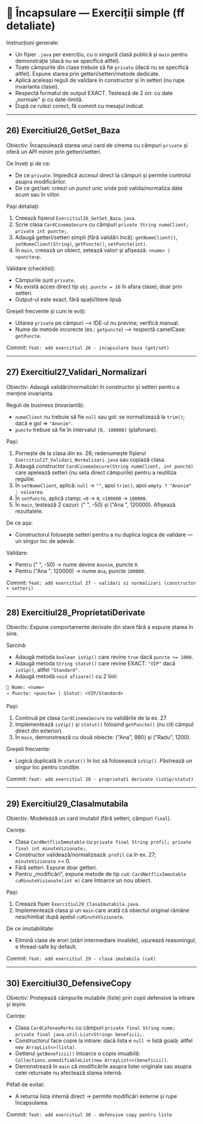 # 🧪 Încapsulare — Exerciții simple (ff detaliate)

Instrucțiuni generale:

- Un fișier `.java` per exercițiu, cu o singură clasă publică și `main` pentru demonstrație (dacă nu se specifică altfel).
- Toate câmpurile din clase trebuie să fie `private` (dacă nu se specifică altfel). Expune starea prin getteri/setteri/metode dedicate.
- Aplică aceleași reguli de validare în constructor și în setteri (nu rupe invarianta clasei).
- Respectă formatul de output EXACT. Testează de 2 ori: cu date „normale” și cu date-limită.
- După ce rulezi corect, fă commit cu mesajul indicat.

---

## 26) Exercitiul26_GetSet_Baza

Obiectiv: Încapsulează starea unui card de cinema cu câmpuri `private` și oferă un API minim prin getteri/setteri.

Ce înveți și de ce:

- De ce `private`: împiedică accesul direct la câmpuri și permite controlul asupra modificărilor.
- De ce get/set: creezi un punct unic unde poți valida/normaliza date acum sau în viitor.

Pași detaliați:

1. Creează fișierul `Exercitiul26_GetSet_Baza.java`.
2. Scrie clasa `CardCinemaSecure` cu câmpuri `private String numeClient; private int puncte;`.
3. Adaugă getteri/setteri simpli (fără validări încă): `getNumeClient()`, `setNumeClient(String)`, `getPuncte()`, `setPuncte(int)`.
4. În `main`, creează un obiect, setează valori și afișează: `<nume> | <puncte>p`.

Validare (checklist):

- Câmpurile sunt `private`.
- Nu există acces direct tip `obj.puncte = 10` în afara clasei; doar prin setteri.
- Output-ul este exact, fără spații/litere lipsă.

Greșeli frecvente și cum le eviți:

- Uitarea `private` pe câmpuri —> IDE-ul nu previne; verifică manual.
- Nume de metode incorecte (ex.: `getpuncte`) —> respectă camelCase: `getPuncte`.

Commit: `feat: add exercitiul 26 - incapsulare baza (get/set)`

---

## 27) Exercitiul27_Validari_Normalizari

Obiectiv: Adaugă validări/normalizări în constructor și setteri pentru a menține invarianta.

Reguli de business (invariantă):

- `numeClient` nu trebuie să fie `null` sau gol: se normalizează la `trim()`; dacă e gol => `"Anonim"`.
- `puncte` trebuie să fie în intervalul `[0, 100000]` (plafonare).

Pași:

1. Pornește de la clasa din ex. 26; redenumește fișierul `Exercitiul27_Validari_Normalizari.java` sau copiază clasa.
2. Adaugă constructor `CardCinemaSecure(String numeClient, int puncte)` care apelează setteri (nu seta direct câmpurile) pentru a reutiliza regulile.
3. În `setNumeClient`, aplică: `null` -> `""`, apoi `trim()`, apoi `empty ? "Anonim" : valoarea`.
4. În `setPuncte`, aplică clamp: `<0` -> `0`, `>100000` -> `100000`.
5. În `main`, testează 2 cazuri: (" ", -50) și ("Ana ", 120000). Afișează rezultatele.

De ce așa:

- Constructorul folosește setteri pentru a nu duplica logica de validare — un singur loc de adevăr.

Validare:

- Pentru (" ", -50) -> nume devine `Anonim`, puncte `0`.
- Pentru ("Ana ", 120000) -> nume `Ana`, puncte `100000`.

Commit: `feat: add exercitiul 27 - validari si normalizari (constructor + setteri)`

---

## 28) Exercitiul28_ProprietatiDerivate

Obiectiv: Expune comportamente derivate din stare fără a expune starea în sine.

Sarcină:

- Adaugă metoda `boolean isVip()` care revine `true` dacă `puncte >= 1000`.
- Adaugă metoda `String statut()` care revine EXACT: `"VIP"` dacă `isVip()`, altfel `"Standard"`.
- Adaugă metodă `void afisare()` cu 2 linii:

```
👤 Nume: <nume>
⭐ Puncte: <puncte> | Statut: <VIP/Standard>
```

Pași:

1. Continuă pe clasa `CardCinemaSecure` cu validările de la ex. 27.
2. Implementează `isVip()` și `statut()` folosind `getPuncte()` (nu citi câmpul direct din exterior).
3. În `main`, demonstrează cu două obiecte: ("Ana", 980) și ("Radu", 1200).

Greșeli frecvente:

- Logică duplicată în `statut()` în loc să folosească `isVip()`. Păstrează un singur loc pentru condiție.

Commit: `feat: add exercitiul 28 - proprietati derivate (isVip/statut)`

---

## 29) Exercitiul29_ClasaImutabila

Obiectiv: Modelează un card imutabil (fără setteri, câmpuri `final`).

Cerințe:

- Clasa `CardNetflixImmutable` cu `private final String profil; private final int minuteVizionate;`.
- Constructor validează/normalizează: `profil` ca în ex. 27; `minuteVizionate` >= 0.
- Fără setteri. Expune doar getteri.
- Pentru „modificări”, expune metode de tip `cuX`: `CardNetflixImmutable cuMinuteVizionate(int m)` care întoarce un nou obiect.

Pași:

1. Creează fișier `Exercitiul29_ClasaImutabila.java`.
2. Implementează clasa și un `main` care arată că obiectul original rămâne neschimbat după apelul `cuMinuteVizionate`.

De ce imutabilitate:

- Elimină clase de erori (stări intermediare invalide), ușurează reasoningul, e thread-safe by default.

Commit: `feat: add exercitiul 29 - clasa imutabila (cuX)`

---

## 30) Exercitiul30_DefensiveCopy

Obiectiv: Protejează câmpurile mutabile (liste) prin copii defensive la intrare și ieșire.

Cerințe:

- Clasa `CardCafeneaPerks` cu câmpuri `private final String nume; private final java.util.List<String> beneficii;`.
- Constructorul face copie la intrare: dacă lista e `null` -> listă goală; altfel `new ArrayList<>(lista)`.
- Getterul `getBeneficii()` întoarce o copie imuabilă: `Collections.unmodifiableList(new ArrayList<>(beneficii))`.
- Demonstrează în `main` că modificările asupra listei originale sau asupra celei returnate nu afectează starea internă.

Pitfall de evitat:

- A returna lista internă direct -> permite modificări externe și rupe încapsularea.

Commit: `feat: add exercitiul 30 - defensive copy pentru liste`

